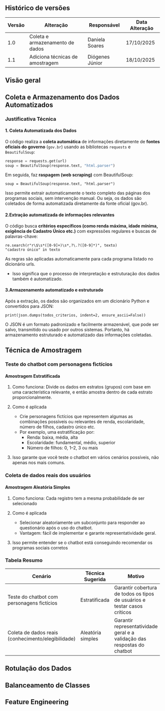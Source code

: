 ## Histórico de versões

| Versão | Alteração       | Responsável         | Data Alteração |
|--------|-----------------|---------------------|----------------|
| 1.0    | Coleta e armazenamento de dados | Daniela Soares | 17/10/2025  |
| 1.1    | Adiciona técnicas de amostragem | Diógenes Júnior | 18/10/2025  |


## Visão geral

##  Coleta e Armazenamento dos Dados Automatizados

###  Justificativa Técnica

#### 1. **Coleta Automatizada dos Dados**
O código realiza a **coleta automática** de informações diretamente de **fontes oficiais do governo** (`gov.br`) usando as bibliotecas `requests` e `BeautifulSoup`:

```python
response = requests.get(url)
soup = BeautifulSoup(response.text, "html.parser")
```

Em seguida, faz **raspagem (web scraping)** com BeautifulSoup:

```
soup = BeautifulSoup(response.text, "html.parser")
```
Isso permite extrair automaticamente o texto completo das páginas dos programas sociais, sem intervenção manual.
Ou seja, os dados são coletados de forma automatizada diretamente da fonte oficial (gov.br).

#### 2.Extração automatizada de informações relevantes

O código busca **critérios específicos (como renda máxima, idade mínima, exigência de Cadastro Único etc.)** com expressões regulares e buscas de palavras-chave:

```
re.search(r"r\$\s*([0-9]+)\s*,?\.?([0-9]*)", texto)
"cadastro único" in texto
```
As regras são aplicadas automaticamente para cada programa listado no dicionário urls.

- Isso significa que o processo de interpretação e estruturação dos dados também é automatizado.

#### 3.Armazenamento automatizado e estruturado

Após a extração, os dados são organizados em um dicionário Python e convertidos para JSON:

```
print(json.dumps(todos_criterios, indent=2, ensure_ascii=False))
```

O JSON é um formato padronizado e facilmente armazenável, que pode ser salvo, transmitido ou usado por outros sistemas. Portanto, há armazenamento estruturado e automatizado das informações coletadas.

## Técnica de Amostragem

### Teste do chatbot com personagens fictícios

#### Amostragem Estratificada
1. Como funciona: Divide os dados em estratos (grupos) com base em uma característica relevante, e então amostra dentro de cada estrato proporcionalmente.

2. Como é aplicada 
    - Crie personagens fictícios que representem algumas as combinações possíveis ou relevantes de renda, escolaridade, número de filhos, cadastro único etc.
    - Por exemplo, uma estratificação por:
        - Renda: baixa, média, alta
        - Escolaridade: fundamental, médio, superior
        - Número de filhos: 0, 1–2, 3 ou mais

3. Isso garante que você teste o chatbot em vários cenários possíveis, não apenas nos mais comuns.

### Coleta de dados reais dos usuários

#### Amostragem Aleatória Simples
1. Como funciona: Cada registro tem a mesma probabilidade de ser selecionado

2. Como é aplicada
    - Selecionar aleatoriamente um subconjunto para responder ao questionário após o uso do chatbot.
    - Vantagem: fácil de implementar e garante representatividade geral.

3. Isso permite entender se o chatbot está conseguindo recomendar os programas sociais corretos

### Tabela Resumo
| Cenário | Técnica Sugerida | Motivo         | 
|--------|-----------------|---------------------|
| Teste do chatbot com personagens fictícios | Estratificada | Garantir cobertura de todos os tipos de usuários e testar casos críticos |
| Coleta de dados reais (conhecimento/elegibilidade) | Aleatória simples | Garantir representatividade geral e a validação das respostas do chatbot |

## Rotulação dos Dados

## Balanceamento de Classes

## Feature Engineering